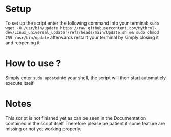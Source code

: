 # Setup
To set up the script enter the following command into your terminal:
```sudo wget -O /usr/bin/update https://raw.githubusercontent.com/Mythryl-dev/Linux_universal_updater/refs/heads/main/Update.sh && sudo chmod 755 /usr/bin/update```
afterwards restart your terminal by simply closing it and reopening it

# How to use ?
Simply enter ```sudo update```into your shell, the script will then start automaticly execute itself

# Notes
This script is not finished yet as can be seen in the Documentation contained in the script itself
Therefore please be patient if some feature are missing or not yet working properly.

